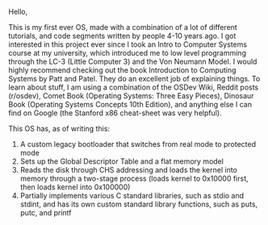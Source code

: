Hello,

This is my first ever OS, made with a combination of a lot of different tutorials, and code segments written by people 4-10 years ago. I got interested in this project ever
since I took an Intro to Computer Systems course at my university, which introduced me to low level programming through the LC-3 (Little Computer 3) and the Von Neumann Model. I
would highly recommend checking out the book Introduction to Computing Systems by Patt and Patel. They do an excellent job of explaining things.
To learn about stuff, I am using a combination of the OSDev Wiki, Reddit posts (r/osdev), Comet Book (Operating Systems: Three Easy Pieces), Dinosaur Book (Operating Systems
Concepts 10th Edition), and anything else I can find on Google (the Stanford x86 cheat-sheet was very helpful).  

This OS has, as of writing this:
1. A custom legacy bootloader that switches from real mode to protected mode
2. Sets up the Global Descriptor Table and a flat memory model 
3. Reads the disk through CHS addressing and loads the kernel into memory through a two-stage process (loads kernel to 0x10000 first, then loads kernel into 0x100000)
4. Partially implements various C standard libraries, such as stdio and stdint, and has its own custom standard library functions, such as puts, putc, and printf
